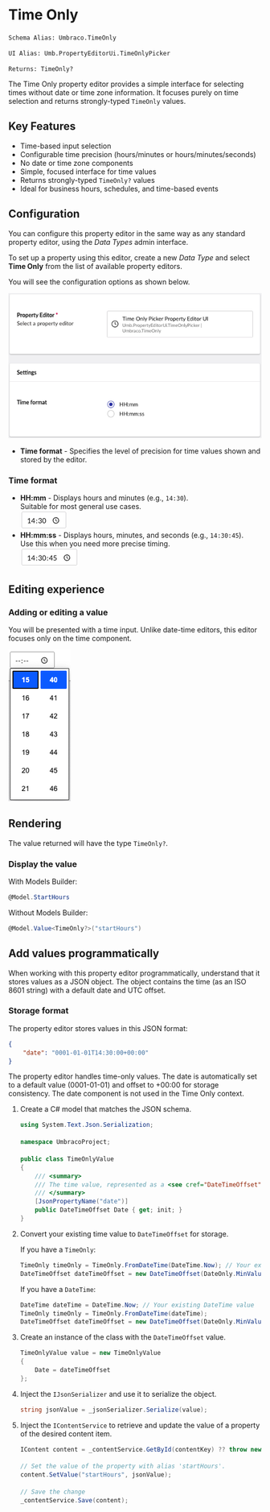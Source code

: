 # Time Only

`Schema Alias: Umbraco.TimeOnly`

`UI Alias: Umb.PropertyEditorUi.TimeOnlyPicker`

`Returns: TimeOnly?`

The Time Only property editor provides a simple interface for selecting times without date or time zone information. It focuses purely on time selection and returns strongly-typed `TimeOnly` values.

## Key Features

- Time-based input selection
- Configurable time precision (hours/minutes or hours/minutes/seconds)
- No date or time zone components
- Simple, focused interface for time values
- Returns strongly-typed `TimeOnly?` values
- Ideal for business hours, schedules, and time-based events

## Configuration
You can configure this property editor in the same way as any standard property editor, using the *Data Types* admin interface.

To set up a property using this editor, create a new *Data Type* and select **Time Only** from the list of available property editors.

You will see the configuration options as shown below.

![Time Only property editor configuration](../built-in-umbraco-property-editors/images/time-only-property-editor-config.png)

- **Time format** - Specifies the level of precision for time values shown and stored by the editor.

### Time format

- **HH:mm** - Displays hours and minutes (e.g., `14:30`).  
Suitable for most general use cases.  
![Time Only property editor showing time format in HH:mm format (hours and minutes only)](../built-in-umbraco-property-editors/images/time-only-time-format-hhmm.png)
- **HH:mm:ss** - Displays hours, minutes, and seconds (e.g., `14:30:45`).  
Use this when you need more precise timing.  
![Time Only property editor showing time format in HH:mm:ss format (hours, minutes, and seconds)](../built-in-umbraco-property-editors/images/time-only-time-format-hhmmss.png)


## Editing experience

### Adding or editing a value

You will be presented with a time input. Unlike date-time editors, this editor focuses only on the time component.

![Time Only property editor interface](../built-in-umbraco-property-editors/images/time-only-editor.png)

## Rendering

The value returned will have the type `TimeOnly?`.

### Display the value

With Models Builder:
```csharp
@Model.StartHours
```

Without Models Builder:
```csharp
@Model.Value<TimeOnly?>("startHours")
```

## Add values programmatically

When working with this property editor programmatically, understand that it stores values as a JSON object. The object contains the time (as an ISO 8601 string) with a default date and UTC offset.

### Storage format

The property editor stores values in this JSON format:
```json
{
    "date": "0001-01-01T14:30:00+00:00"
}
```

The property editor handles time-only values. The date is automatically set to a default value (0001-01-01) and offset to +00:00 for storage consistency. The date component is not used in the Time Only context.

1. Create a C# model that matches the JSON schema.

    ```csharp
    using System.Text.Json.Serialization;

    namespace UmbracoProject;

    public class TimeOnlyValue
    {
        /// <summary>
        /// The time value, represented as a <see cref="DateTimeOffset"/> for storage compatibility.
        /// </summary>
        [JsonPropertyName("date")]
        public DateTimeOffset Date { get; init; }
    }
    ```

2. Convert your existing time value to `DateTimeOffset` for storage.
   
   If you have a `TimeOnly`:
    ```csharp
    TimeOnly timeOnly = TimeOnly.FromDateTime(DateTime.Now); // Your existing TimeOnly value
    DateTimeOffset dateTimeOffset = new DateTimeOffset(DateOnly.MinValue, timeOnly, TimeSpan.Zero);
    ```

   If you have a `DateTime`:
    ```csharp
    DateTime dateTime = DateTime.Now; // Your existing DateTime value
    TimeOnly timeOnly = TimeOnly.FromDateTime(dateTime);
    DateTimeOffset dateTimeOffset = new DateTimeOffset(DateOnly.MinValue, timeOnly, TimeSpan.Zero);
    ```

3. Create an instance of the class with the `DateTimeOffset` value.
    ```csharp
    TimeOnlyValue value = new TimeOnlyValue
    {
        Date = dateTimeOffset
    };
    ```

4. Inject the `IJsonSerializer` and use it to serialize the object.
    ```csharp
    string jsonValue = _jsonSerializer.Serialize(value);
    ```

5. Inject the `IContentService` to retrieve and update the value of a property of the desired content item.
    ```csharp
    IContent content = _contentService.GetById(contentKey) ?? throw new Exception("Content not found");

    // Set the value of the property with alias 'startHours'. 
    content.SetValue("startHours", jsonValue);

    // Save the change
    _contentService.Save(content);
    ```
